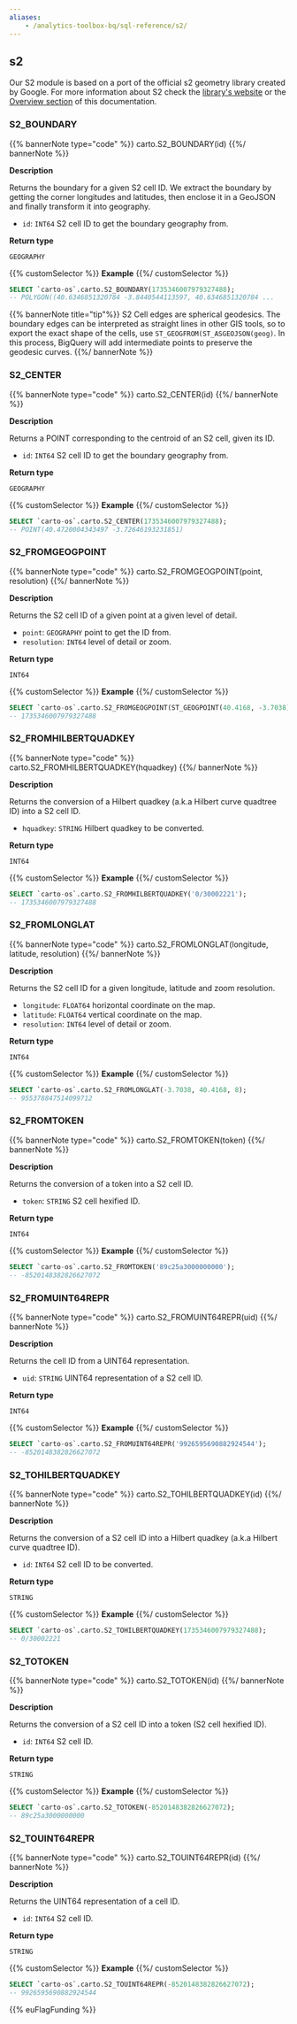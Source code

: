 ```yaml
---
aliases:
    - /analytics-toolbox-bq/sql-reference/s2/
---
```

## s2

<div class="badges"><div class="core"></div></div>

Our S2 module is based on a port of the official s2 geometry library created by Google. For more information about S2 check the [library's website](http://s2geometry.io/) or the [Overview section](/spatial-extension-bq/spatial-indexes/overview/#s2) of this documentation.


### S2_BOUNDARY

{{% bannerNote type="code" %}}
carto.S2_BOUNDARY(id)
{{%/ bannerNote %}}

**Description**

Returns the boundary for a given S2 cell ID. We extract the boundary by getting the corner longitudes and latitudes, then enclose it in a GeoJSON and finally transform it into geography.

* `id`: `INT64` S2 cell ID to get the boundary geography from.

**Return type**

`GEOGRAPHY`

{{% customSelector %}}
**Example**
{{%/ customSelector %}}

```sql
SELECT `carto-os`.carto.S2_BOUNDARY(1735346007979327488);
-- POLYGON((40.6346851320784 -3.8440544113597, 40.6346851320784 ...
```

{{% bannerNote title="tip"%}}
S2 Cell edges are spherical geodesics. The boundary edges can be interpreted as straight lines in other GIS tools, so to export the exact shape of the cells, use `ST_GEOGFROM(ST_ASGEOJSON(geog)`. In this process, BigQuery will add intermediate points to preserve the geodesic curves.
{{%/ bannerNote %}}


### S2_CENTER

{{% bannerNote type="code" %}}
carto.S2_CENTER(id)
{{%/ bannerNote %}}

**Description**

Returns a POINT corresponding to the centroid of an S2 cell, given its ID.

* `id`: `INT64` S2 cell ID to get the boundary geography from.

**Return type**

`GEOGRAPHY`

{{% customSelector %}}
**Example**
{{%/ customSelector %}}

```sql
SELECT `carto-os`.carto.S2_CENTER(1735346007979327488);
-- POINT(40.4720004343497 -3.72646193231851)
```


### S2_FROMGEOGPOINT

{{% bannerNote type="code" %}}
carto.S2_FROMGEOGPOINT(point, resolution)
{{%/ bannerNote %}}

**Description**

Returns the S2 cell ID of a given point at a given level of detail.

* `point`: `GEOGRAPHY` point to get the ID from.
* `resolution`: `INT64` level of detail or zoom.

**Return type**

`INT64`

{{% customSelector %}}
**Example**
{{%/ customSelector %}}

```sql
SELECT `carto-os`.carto.S2_FROMGEOGPOINT(ST_GEOGPOINT(40.4168, -3.7038), 8);
-- 1735346007979327488
```


### S2_FROMHILBERTQUADKEY

{{% bannerNote type="code" %}}
carto.S2_FROMHILBERTQUADKEY(hquadkey)
{{%/ bannerNote %}}

**Description**

Returns the conversion of a Hilbert quadkey (a.k.a Hilbert curve quadtree ID) into a S2 cell ID.

* `hquadkey`: `STRING` Hilbert quadkey to be converted.

**Return type**

`INT64`

{{% customSelector %}}
**Example**
{{%/ customSelector %}}

```sql
SELECT `carto-os`.carto.S2_FROMHILBERTQUADKEY('0/30002221');
-- 1735346007979327488
```


### S2_FROMLONGLAT

{{% bannerNote type="code" %}}
carto.S2_FROMLONGLAT(longitude, latitude, resolution)
{{%/ bannerNote %}}

**Description**

Returns the S2 cell ID for a given longitude, latitude and zoom resolution.

* `longitude`: `FLOAT64` horizontal coordinate on the map.
* `latitude`: `FLOAT64` vertical coordinate on the map.
* `resolution`: `INT64` level of detail or zoom.

**Return type**

`INT64`

{{% customSelector %}}
**Example**
{{%/ customSelector %}}

```sql
SELECT `carto-os`.carto.S2_FROMLONGLAT(-3.7038, 40.4168, 8);
-- 955378847514099712
```


### S2_FROMTOKEN

{{% bannerNote type="code" %}}
carto.S2_FROMTOKEN(token)
{{%/ bannerNote %}}

**Description**

Returns the conversion of a token into a S2 cell ID.

* `token`: `STRING` S2 cell hexified ID.

**Return type**

`INT64`

{{% customSelector %}}
**Example**
{{%/ customSelector %}}

```sql
SELECT `carto-os`.carto.S2_FROMTOKEN('89c25a3000000000');
-- -8520148382826627072
```


### S2_FROMUINT64REPR

{{% bannerNote type="code" %}}
carto.S2_FROMUINT64REPR(uid)
{{%/ bannerNote %}}

**Description**

Returns the cell ID from a UINT64 representation.

* `uid`: `STRING` UINT64 representation of a S2 cell ID.

**Return type**

`INT64`

{{% customSelector %}}
**Example**
{{%/ customSelector %}}

```sql
SELECT `carto-os`.carto.S2_FROMUINT64REPR('9926595690882924544');
-- -8520148382826627072
```


### S2_TOHILBERTQUADKEY

{{% bannerNote type="code" %}}
carto.S2_TOHILBERTQUADKEY(id)
{{%/ bannerNote %}}

**Description**

Returns the conversion of a S2 cell ID into a Hilbert quadkey (a.k.a Hilbert curve quadtree ID).

* `id`: `INT64` S2 cell ID to be converted.

**Return type**

`STRING`

{{% customSelector %}}
**Example**
{{%/ customSelector %}}

```sql
SELECT `carto-os`.carto.S2_TOHILBERTQUADKEY(1735346007979327488);
-- 0/30002221
```


### S2_TOTOKEN

{{% bannerNote type="code" %}}
carto.S2_TOTOKEN(id)
{{%/ bannerNote %}}

**Description**

Returns the conversion of a S2 cell ID into a token (S2 cell hexified ID).

* `id`: `INT64` S2 cell ID.

**Return type**

`STRING`

{{% customSelector %}}
**Example**
{{%/ customSelector %}}

```sql
SELECT `carto-os`.carto.S2_TOTOKEN(-8520148382826627072);
-- 89c25a3000000000
```


### S2_TOUINT64REPR

{{% bannerNote type="code" %}}
carto.S2_TOUINT64REPR(id)
{{%/ bannerNote %}}

**Description**

Returns the UINT64 representation of a cell ID.

* `id`: `INT64` S2 cell ID.

**Return type**

`STRING`

{{% customSelector %}}
**Example**
{{%/ customSelector %}}

```sql
SELECT `carto-os`.carto.S2_TOUINT64REPR(-8520148382826627072);
-- 9926595690882924544
```


{{% euFlagFunding %}}